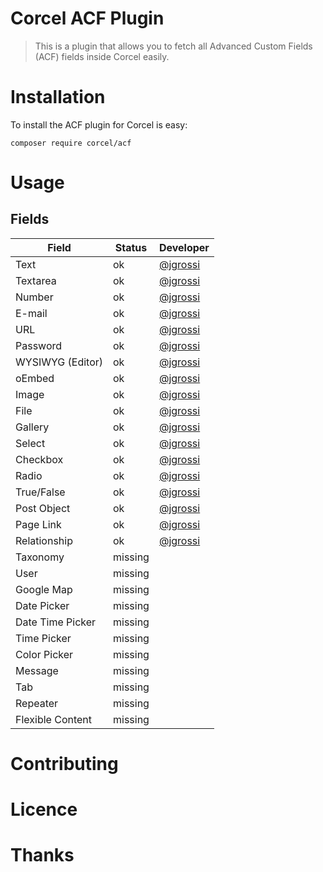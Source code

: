 # Corcel ACF Plugin

> This is a plugin that allows you to fetch all Advanced Custom Fields (ACF) fields inside Corcel easily.

# Installation

To install the ACF plugin for Corcel is easy:
 
```
composer require corcel/acf
```

# Usage

## Fields

| Field             | Status    | Developer                             |
|-------------------|-----------|---------------------------------------|
| Text              | ok        | [@jgrossi](http://github.com/jgrossi) |
| Textarea          | ok        | [@jgrossi](http://github.com/jgrossi) |
| Number            | ok        | [@jgrossi](http://github.com/jgrossi) |
| E-mail            | ok        | [@jgrossi](http://github.com/jgrossi) |
| URL               | ok        | [@jgrossi](http://github.com/jgrossi) |
| Password          | ok        | [@jgrossi](http://github.com/jgrossi) |
| WYSIWYG (Editor)  | ok        | [@jgrossi](http://github.com/jgrossi) |
| oEmbed            | ok        | [@jgrossi](http://github.com/jgrossi) |
| Image             | ok        | [@jgrossi](http://github.com/jgrossi) |
| File              | ok        | [@jgrossi](http://github.com/jgrossi) |
| Gallery           | ok        | [@jgrossi](http://github.com/jgrossi) |
| Select            | ok        | [@jgrossi](http://github.com/jgrossi) |
| Checkbox          | ok        | [@jgrossi](http://github.com/jgrossi) |
| Radio             | ok        | [@jgrossi](http://github.com/jgrossi) |
| True/False        | ok        | [@jgrossi](http://github.com/jgrossi) |
| Post Object       | ok        | [@jgrossi](http://github.com/jgrossi) |
| Page Link         | ok        | [@jgrossi](http://github.com/jgrossi) |
| Relationship      | ok        | [@jgrossi](http://github.com/jgrossi) |
| Taxonomy          | missing   |                                       |
| User              | missing   |                                       |
| Google Map        | missing   |                                       |
| Date Picker       | missing   |                                       |
| Date Time Picker  | missing   |                                       |
| Time Picker       | missing   |                                       |
| Color Picker      | missing   |                                       |
| Message           | missing   |                                       |
| Tab               | missing   |                                       |
| Repeater          | missing   |                                       |
| Flexible Content  | missing   |                                       |

# Contributing

# Licence

# Thanks